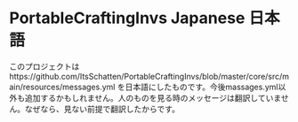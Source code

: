 # PortableCraftingInvs Japanese 日本語
このプロジェクトはhttps://github.com/ItsSchatten/PortableCraftingInvs/blob/master/core/src/main/resources/messages.yml
を日本語にしたものです。今後massages.yml以外も追加するかもしれません。人のものを見る時のメッセージは翻訳していません。なぜなら、見ない前提で翻訳したからです。
